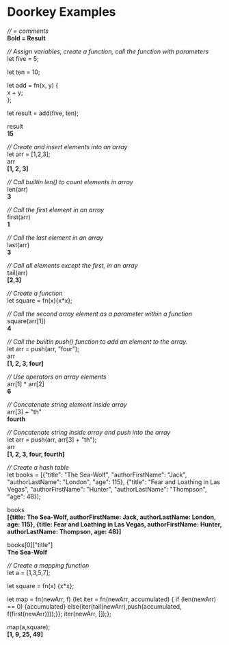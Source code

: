 # Doorkey Examples  
  
*// = comments*  
**Bold = Result**  
  
*// Assign variables, create a function, call the function with parameters*  
let five = 5;  
  
let ten = 10;  
  
let add = fn(x, y) {  
  x + y;  
};  
  
let result = add(five, ten);  
  
result  
**15**  
  
*// Create and insert elements into an array*  
let arr = [1,2,3];  
arr  
**[1, 2, 3]**  
  
*// Call builtin len() to count elements in array*  
len(arr)  
**3**  
  
*// Call the first element in an array*  
first(arr)  
**1**  
  
*// Call the last element in an array*  
last(arr)  
**3**  
  
*// Call all elements except the first, in an array*  
tail(arr)  
**[2,3]**  
  
*// Create a function*  
let square = fn(x){x*x};  
  
*// Call the second array element as a parameter within a function*  
square(arr[1])  
**4**  
  
*// Call the builtin push() function to add an element to the array.*  
let arr = push(arr, "four");  
arr  
**[1, 2, 3, four]**  
  
*// Use operators on array elements*  
arr[1] * arr[2]  
**6**  
  
*// Concatenate string element inside array*  
arr[3] + "th"  
**fourth**  
  
*// Concatenate string inside array and push into the array*  
let arr = push(arr, arr[3] + "th");  
arr  
**[1, 2, 3, four, fourth]**  
  
*// Create a hash table*  
let books = [{"title": "The Sea-Wolf", "authorFirstName": "Jack", "authorLastName": "London", "age": 115}, {"title": "Fear and Loathing in Las Vegas", "authorFirstName": "Hunter", "authorLastName": "Thompson", "age": 48}];  
  
books  
**[{title: The Sea-Wolf, authorFirstName: Jack, authorLastName: London, age: 115}, {title: Fear and Loathing in Las Vegas, authorFirstName: Hunter, authorLastName: Thompson, age: 48}]**  
  
books[0]["title"]  
**The Sea-Wolf**  
  
*// Create a mapping function*  
let a = [1,3,5,7];  
  
let square = fn(x) {x*x};  
  
let map = fn(newArr, f) {let iter = fn(newArr, accumulated) { if (len(newArr) == 0) {accumulated} else{iter(tail(newArr),push(accumulated, f(first(newArr))));}}; iter(newArr, []);};  
  
map(a,square);  
**[1, 9, 25, 49]**  
